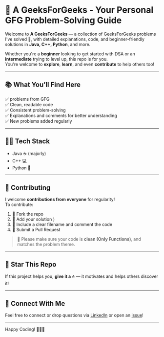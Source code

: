 # 🚀 A GeeksForGeeks - Your Personal GFG Problem-Solving Guide

Welcome to **A GeeksForGeeks** — a collection of GeeksForGeeks problems I've solved 🧠, with detailed explanations, code, and beginner-friendly solutions in **Java, C++, Python**, and more.

Whether you're a **beginner** looking to get started with DSA or an **intermediate** trying to level up, this repo is for you.  
You're welcome to **explore**, **learn**, and even **contribute** to help others too!

---

## 📚 What You’ll Find Here

✅ problems from GFG  
✅ Clean, readable code   
✅ Consistent problem-solving   
✅ Explanations and comments for better understanding  
✅ New problems added regularly  

---

## 🧑‍💻 Tech Stack

- Java ☕ (majorly)
- C++ 💻  
- Python 🐍  

---

## 🤝 Contributing

I welcome **contributions from everyone** for regularity!  
To contribute:

1. 🍴 Fork the repo  
2. 🔧 Add your solution )  
3. 📄 Include a clear filename and comment the code  
4. 🚀 Submit a Pull Request

> 📌 Please make sure your code is **clean (Only Functions)**, and matches the problem theme.

---

## 🌟 Star This Repo

If this project helps you, **give it a ⭐** — it motivates and helps others discover it!

---

## 📩 Connect With Me

Feel free to connect or drop questions via [LinkedIn](https://www.linkedin.com/in/naveen-kumar-aven/) or open an [issue](https://github.com/avent18/geeksforgeeks/issues)!

---

Happy Coding! 👨‍💻✨  


